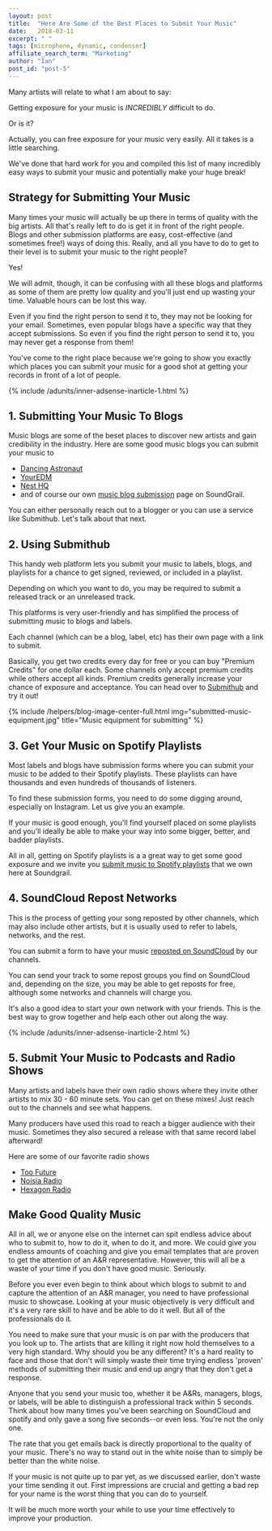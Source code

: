 ```yaml
---
layout: post
title:  "Here Are Some of the Best Places to Submit Your Music"
date:   2018-03-11
excerpt: " "
tags: [microphone, dynamic, condenser]
affiliate_search_term: "Marketing"
author: "Ian"
post_id: "post-5"
---
```

Many artists will relate to what I am about to say:

Getting exposure for your music is _INCREDIBLY_ difficult to do.

Or is it?

Actually, you can free exposure for your music very easily. All it takes is a little searching.

We've done that hard work for you and compiled this list of many incredibly easy ways to submit your music and potentially make your huge break!

## Strategy for Submitting Your Music
Many times your music will actually be up there in terms of quality with the big artists. All that's really left to do is get it in front of the right people. Blogs and other submission platforms are easy, cost-effective (and sometimes free!) ways of doing this. Really, and all you have to do to get to their level is to submit your music to the right people?

Yes!

We will admit, though, it can be confusing with all these blogs and platforms as some of them are pretty low quality and you'll just end up wasting your time. Valuable hours can be lost this way.

Even if you find the right person to send it to, they may not be looking for your email. Sometimes, even popular blogs have a specific way that they accept submissions. So even if you find the right person to send it to, you may never get a response from them!

You've come to the right place because we're going to show you exactly which places you can submit your music for a good shot at getting your records in front of a lot of people.

{% include /adunits/inner-adsense-inarticle-1.html %}

## 1. Submitting Your Music To Blogs
Music blogs are some of the beset places to discover new artists and gain credibility in the industry. Here are some good music blogs you can submit your music to
* [Dancing Astronaut](https://dancingastronaut.com/)
* [YourEDM](https://www.youredm.com/)
* [Nest HQ](https://nesthq.com/)
* and of course our own [music blog submission](https://soundgrail.com/promotion/music-blog-feature/) page on SoundGrail.

You can either personally reach out to a blogger or you can use a service like Submithub. Let's talk about that next.

## 2. Using Submithub
This handy web platform lets you submit your music to labels, blogs, and playlists for a chance to get signed, reviewed, or included in a playlist.

Depending on which you want to do, you may be required to submit a released track or an unreleased track.

This platforms is very user-friendly and has simplified the process of submitting music to blogs and labels.

Each channel (which can be a blog, label, etc) has their own page with a link to submit.

Basically, you get two credits every day for free or you can buy "Premium Credits" for one dollar each. Some channels only accept premium credits while others accept all kinds. Premium credits generally increase your chance of exposure and acceptance. You can head over to [Submithub](https://www.submithub.com/) and try it out!

{% include /helpers/blog-image-center-full.html img="submitted-music-equipment.jpg" title="Music equipment for submitting" %}

## 3. Get Your Music on Spotify Playlists
Most labels and blogs have submission forms where you can submit your music to be added to their Spotify playlists. These playlists can have thousands and even hundreds of thousands of listeners.

To find these submission forms, you need to do some digging around, especially on Instagram. Let us give you an example.

If your music is good enough, you'll find yourself placed on some playlists and you'll ideally be able to make your way into some bigger, better, and badder playlists.

All in all, getting on Spotify playlists is a a great way to get some good exposure and we invite you [submit music to Spotify playlists](https://soundgrail.com/promotion/spotify-playlist/) that we own here at Soundgrail.

## 4. SoundCloud Repost Networks
This is the process of getting your song reposted by other channels, which may also include other artists, but it is usually used to refer to labels, networks, and the rest.

You can submit a form to have your music [reposted on SoundCloud](https://soundgrail.com/promotion/soundcloud-repost/) by our channels.

You can send your track to some repost groups you find on SoundCloud and, depending on the size, you may be able to get reposts for free, although some networks and channels will charge you.

It's also a good idea to start your own network with your friends. This is the best way to grow together and help each other out along the way.

{% include /adunits/inner-adsense-inarticle-2.html %}

## 5. Submit Your Music to Podcasts and Radio Shows
Many artists and labels have their own radio shows where they invite other artists to mix 30 - 60 minute sets. You can get on these mixes! Just reach out to the channels and see what happens.

Many producers have used this road to reach a bigger audience with their music. Sometimes they also secured a release with that same record label afterward!

Here are some of our favorite radio shows
* [Too Future](https://soundcloud.com/too-future-mixes)
* [Noisia Radio](https://soundcloud.com/noisiaradio)
* [Hexagon Radio](https://www.dondiablo.com/hexagonradio)

## Make Good Quality Music
All in all, we or anyone else on the internet can spit endless advice about who to submit to, how to do it, when to do it, and more. We could give you endless amounts of coaching and give you email templates that are proven to get the attention of an A&R representative. However, this will all be a waste of your time if you don't have good music. Seriously.

Before you ever even begin to think about which blogs to submit to and capture the attention of an A&R manager, you need to have professional music to showcase. Looking at your music objectively is very difficult and it's a very rare skill to have and be able to do it well. But all of the professionals do it.

You need to make sure that your music is on par with the producers that you look up to. The artists that are killing it right now hold themselves to a very high standard. Why should you be any different? It's a hard reality to face and those that don't will simply waste their time trying endless 'proven' methods of submitting their music and end up angry that they don't get a response.

Anyone that you send your music too, whether it be A&Rs, managers, blogs, or labels, will be able to distinguish a professional track within 5 seconds. Think about how many times you've been searching on SoundCloud and spotify and only gave a song five seconds--or even less. You're not the only one.

The rate that you get emails back is directly proportional to the quality of your music. There's no way to stand out in the white noise than to simply be better than the white noise.

If your music is not quite up to par yet, as we discussed earlier, don't waste your time sending it out. First impressions are crucial and getting a bad rep for your name is the worst thing that you can do to yourself.

It will be much more worth your while to use your time effectively to improve your production.
